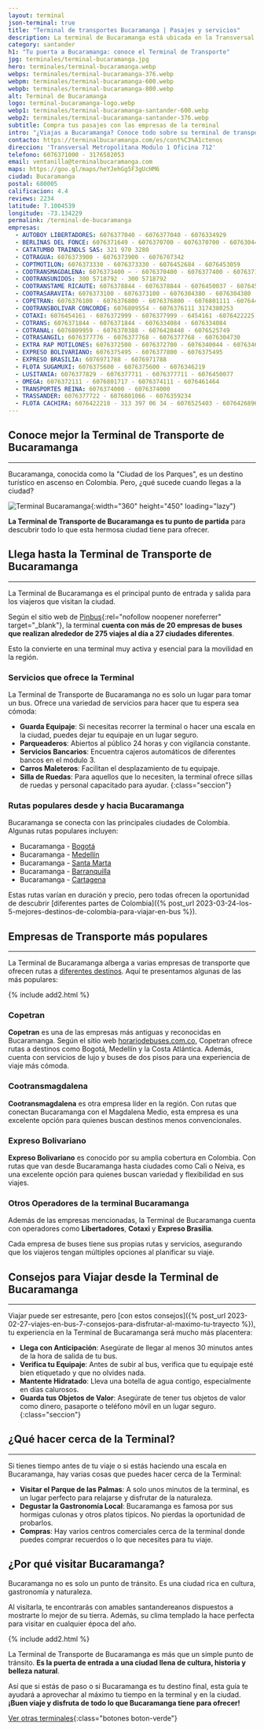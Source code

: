 ```yaml
---
layout: terminal
json-terminal: true
title: "Terminal de transportes Bucaramanga | Pasajes y servicios"
description: La terminal de Bucaramanga está ubicada en la Transversal Metropolitana. ¡Mira los números telefónicos y compra tus pasajes!
category: santander
h1: "Tu puerta a Bucaramanga: conoce el Terminal de Transporte"
jpg: terminales/terminal-bucaramanga.jpg
hero: terminales/terminal-bucaramanga.webp
webps: terminales/terminal-bucaramanga-376.webp
webpm: terminales/terminal-bucaramanga-600.webp
webpb: terminales/terminal-bucaramanga-800.webp
alt: Terminal de Bucaramanga
logo: terminal-bucaramanga-logo.webp
webp1: terminales/terminal-bucaramanga-santander-600.webp
webp2: terminales/terminal-bucaramanga-santander-376.webp
subtitle: Compra tus pasajes con las empresas de la terminal
intro: "¿Viajas a Bucaramanga? Conoce todo sobre su terminal de transporte y haz de tu viaje una experiencia inolvidable. Bucaramanga te invita a descubrir su terminal de transporte."
contacto: https://terminalbucaramanga.com/es/cont%C3%A1ctenos
direccion: 'Transversal Metropolitana Modulo 1 Oficina 712'
telefono: 6076371000 - 3176582053
email: ventanilla@terminalbucaramanga.com
maps: https://goo.gl/maps/heYJehGg5F3gUcHM6
ciudad: Bucaramanga
postal: 680005
calificacion: 4.4
reviews: 2234
latitude: 7.1004539
longitude: -73.134229
permalink: /terminal-de-bucaramanga
empresas:
  - AUTOBOY LIBERTADORES: 6076377040 - 6076377040 - 6076334929
  - BERLINAS DEL FONCE: 6076371649 - 6076370700 - 6076370700 - 6076304468 -6076304036
  - CATATUMBO TRAINDLS SAS: 321 970 3280
  - COTRAGUA: 6076373900 - 6076373900 - 6076707342
  - COPTMOTILON: 6076373330 - 6076373330 - 6076452684 - 6076453059
  - COOTRANSMAGDALENA: 6076373400 – - 6076370400 - 6076377400 - 6076371301 -6076450044 - 6076359808
  - COOTRANSUNIDOS: 300 5718792 - 300 5718792
  - COOTRANSTAME RICAUTE: 6076378844 - 6076378844 - 6076450037 - 6076450037 -6076424743
  - COOTRASARAVITA: 6076373100 - 6076373100 - 6076304380 - 6076304380
  - COPETRAN: 6076376100 - 6076376800 - 6076376800 - 6076801111 -6076448167
  - COOTRANSBOLIVAR CONCORDE: 6076809554 - 6076376111 3174380253
  - COTAXI: 6076454161 - 6076372999 - 6076377999 - 6454161 -6076422225
  - COTRANS: 6076371844 - 6076371844 - 6076334084 - 6076334084
  - COTRANAL: 6076809959 - 6076370388 - 6076428448 - 6076525749
  - COTRASANGIL: 6076377776 - 6076377768 - 6076377768 - 6076304730
  - EXTRA RAP MOTILONES: 6076372500 - 6076372700 - 6076340044 - 6076346999
  - EXPRESO BOLIVARIANO: 6076375495 - 6076377800 - 6076375495
  - EXPRESO BRASILIA: 6076971788 - 6076971788
  - FLOTA SUGAMUXI: 6076375600 - 6076375600 - 6076346219
  - LUSITANIA: 6076377829 - 6076377711 - 6076377711 - 6076450077
  - OMEGA: 6076372111 - 6076801717 - 6076374111 - 6076461464
  - TRANSPORTES REINA: 6076374000 - 6076374000
  - TRASSANDER: 6076377722 - 6076801066 - 6076359234
  - FLOTA CACHIRA: 6076422218 - 313 397 06 34 - 6076525403 - 6076426896
---
```

## Conoce mejor la Terminal de Transporte de Bucaramanga

----

Bucaramanga, conocida como la "Ciudad de los Parques", es un destino turístico en ascenso en Colombia. Pero, ¿qué sucede cuando llegas a la ciudad?

![Terminal Bucaramanga]({{site.baseurl}}/img/{{page.webp2}} "Terminal transporte Bucaramanga"){:width="360" height="450" loading="lazy"}

**La Terminal de Transporte de Bucaramanga es tu punto de partida** para descubrir todo lo que esta hermosa ciudad tiene para ofrecer.

## Llega hasta la Terminal de Transporte de Bucaramanga

----

La Terminal de Bucaramanga es el principal punto de entrada y salida para los viajeros que visitan la ciudad.

Según el sitio web de [Pinbus](https://pinbus.com/terminal-de-transporte/bucaramanga){:rel="nofollow noopener noreferrer" target="_blank"}, la terminal **cuenta con más de 20 empresas de buses que realizan alrededor de 275 viajes al día a 27 ciudades diferentes**.

Esto la convierte en una terminal muy activa y esencial para la movilidad en la región.

### Servicios que ofrece la Terminal

La Terminal de Transporte de Bucaramanga no es solo un lugar para tomar un bus. Ofrece una variedad de servicios para hacer que tu espera sea cómoda:

- **Guarda Equipaje**: Si necesitas recorrer la terminal o hacer una escala en la ciudad, puedes dejar tu equipaje en un lugar seguro.
- **Parqueaderos**: Abiertos al público 24 horas y con vigilancia constante.
- **Servicios Bancarios**: Encuentra cajeros automáticos de diferentes bancos en el módulo 3.
- **Carros Maleteros**: Facilitan el desplazamiento de tu equipaje.
- **Silla de Ruedas**: Para aquellos que lo necesiten, la terminal ofrece sillas de ruedas y personal capacitado para ayudar.
{:class="seccion"}

### Rutas populares desde y hacia Bucaramanga

Bucaramanga se conecta con las principales ciudades de Colombia. Algunas rutas populares incluyen:

- Bucaramanga - [Bogotá]({{'terminal-de-bogota'|relative_url}} "Terminal del norte de Bogotá")
- Bucaramanga - [Medellín]({{'terminal-de-medellin'|relative_url}} "Terminal del norte de Medellín")
- Bucaramanga - [Santa Marta]({{'terminal-de-santa-marta'|relative_url}} "Terminal Santa Marta")
- Bucaramanga - [Barranquilla]({{'terminal-de-barranquilla'|relative_url}} "Terminal de Barranquilla")
- Bucaramanga - [Cartagena]({{'terminal-de-cartagena'|relative_url}} "Terminal Cartagena")

Estas rutas varían en duración y precio, pero todas ofrecen la oportunidad de descubrir [diferentes partes de Colombia]({% post_url 2023-03-24-los-5-mejores-destinos-de-colombia-para-viajar-en-bus %}).

## Empresas de Transporte más populares

----

La Terminal de Bucaramanga alberga a varias empresas de transporte que ofrecen rutas a [diferentes destinos](/terminales-de-colombia "Terminales Colombianas"). Aquí te presentamos algunas de las más populares:

{% include add2.html %}

### Copetran

**Copetran** es una de las empresas más antiguas y reconocidas en Bucaramanga. Según el sitio web [horariodebuses.com.co](https://www.horariodebuses.com.co/terminal-de-bucaramanga), Copetran ofrece rutas a destinos como Bogotá, Medellín y la Costa Atlántica. Además, cuenta con servicios de lujo y buses de dos pisos para una experiencia de viaje más cómoda.

### Cootransmagdalena

**Cootransmagdalena** es otra empresa líder en la región. Con rutas que conectan Bucaramanga con el Magdalena Medio, esta empresa es una excelente opción para quienes buscan destinos menos convencionales.

### Expreso Bolivariano

**Expreso Bolivariano** es conocido por su amplia cobertura en Colombia. Con rutas que van desde Bucaramanga hasta ciudades como Cali o Neiva, es una excelente opción para quienes buscan variedad y flexibilidad en sus viajes.

### Otros Operadores de la terminal Bucaramanga

Además de las empresas mencionadas, la Terminal de Bucaramanga cuenta con operadores como **Libertadores**, **Cotaxi** y **Expreso Brasilia**.

Cada empresa de buses tiene sus propias rutas y servicios, asegurando que los viajeros tengan múltiples opciones al planificar su viaje.

## Consejos para Viajar desde la Terminal de Bucaramanga

----

Viajar puede ser estresante, pero [con estos consejos]({% post_url 2023-02-27-viajes-en-bus-7-consejos-para-disfrutar-al-maximo-tu-trayecto %}), tu experiencia en la Terminal de Bucaramanga será mucho más placentera:

- **Llega con Anticipación**: Asegúrate de llegar al menos 30 minutos antes de la hora de salida de tu bus.
- **Verifica tu Equipaje**: Antes de subir al bus, verifica que tu equipaje esté bien etiquetado y que no olvides nada.
- **Mantente Hidratado**: Lleva una botella de agua contigo, especialmente en días calurosos.
- **Guarda tus Objetos de Valor**: Asegúrate de tener tus objetos de valor como dinero, pasaporte o teléfono móvil en un lugar seguro.
{:class="seccion"}

## ¿Qué hacer cerca de la Terminal?

----

Si tienes tiempo antes de tu viaje o si estás haciendo una escala en Bucaramanga, hay varias cosas que puedes hacer cerca de la Terminal:

- **Visitar el Parque de las Palmas**: A solo unos minutos de la terminal, es un lugar perfecto para relajarse y disfrutar de la naturaleza.
- **Degustar la Gastronomía Local**: Bucaramanga es famosa por sus hormigas culonas y otros platos típicos. No pierdas la oportunidad de probarlos.
- **Compras**: Hay varios centros comerciales cerca de la terminal donde puedes comprar recuerdos o lo que necesites para tu viaje.

## ¿Por qué visitar Bucaramanga?

Bucaramanga no es solo un punto de tránsito. Es una ciudad rica en cultura, gastronomía y naturaleza.

Al visitarla, te encontrarás con amables santandereanos dispuestos a mostrarte lo mejor de su tierra. Además, su clima templado la hace perfecta para visitar en cualquier época del año.

{% include add2.html %}

La Terminal de Transporte de Bucaramanga es más que un simple punto de tránsito. **Es la puerta de entrada a una ciudad llena de cultura, historia y belleza natural**.

Así que si estás de paso o si Bucaramanga es tu destino final, esta guía te ayudará a aprovechar al máximo tu tiempo en la terminal y en la ciudad. **¡Buen viaje y disfruta de todo lo que Bucaramanga tiene para ofrecer!**

[Ver otras terminales](/terminales-de-colombia){:class="botones boton-verde"}
